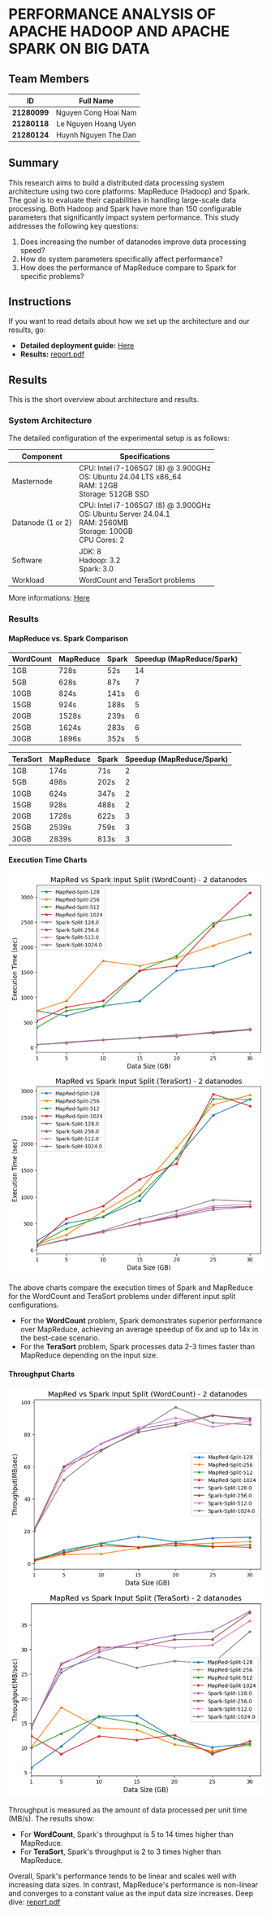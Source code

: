 # PERFORMANCE ANALYSIS OF APACHE HADOOP AND APACHE SPARK ON BIG DATA

## Team Members

| **ID** | **Full Name** |
|:------:|:-------------:|
| **21280099** | Nguyen Cong Hoai Nam |
| **21280118** | Le Nguyen Hoang Uyen |
| **21280124** | Huynh Nguyen The Dan |

## Summary

This research aims to build a distributed data processing system architecture using two core platforms: MapReduce (Hadoop) and Spark. The goal is to evaluate their capabilities in handling large-scale data processing. Both Hadoop and Spark have more than 150 configurable parameters that significantly impact system performance. This study addresses the following key questions:

1. Does increasing the number of datanodes improve data processing speed?
2. How do system parameters specifically affect performance?
3. How does the performance of MapReduce compare to Spark for specific problems?

## Instructions
If you want to read details about how we set up the architecture and our results, go:

- **Detailed deployment guide:** [Here](https://puffy-volleyball-97c.notion.site/Performance-Analysis-Between-Hadoop-and-Spark-using-HiBench-11fc4840c17c803db3caf41647b0e0de)
- **Results:** [report.pdf](Report.pdf)

## Results
This is the short overview about architecture and results.
### System Architecture

The detailed configuration of the experimental setup is as follows:

| **Component**       | **Specifications**               |
|---------------------|----------------------------------|
| Masternode          | CPU: Intel i7-1065G7 (8) @ 3.900GHz<br>OS: Ubuntu 24.04 LTS x86_64<br>RAM: 12GB<br>Storage: 512GB SSD |
| Datanode (1 or 2)   | CPU: Intel i7-1065G7 (8) @ 3.900GHz<br>OS: Ubuntu Server 24.04.1<br>RAM: 2560MB<br>Storage: 100GB<br>CPU Cores: 2 |
| Software            | JDK: 8<br>Hadoop: 3.2<br>Spark: 3.0 |
| Workload            | WordCount and TeraSort problems |

More informations: [Here](https://puffy-volleyball-97c.notion.site/Performance-Analysis-Between-Hadoop-and-Spark-using-HiBench-11fc4840c17c803db3caf41647b0e0de)

### Results
#### MapReduce vs. Spark Comparison

| **WordCount** | **MapReduce** | **Spark** | **Speedup (MapReduce/Spark)** |
|---------------|---------------|-----------|--------------------------------|
| 1GB           | 728s          | 52s       | 14                              |
| 5GB           | 628s          | 87s       | 7                               |
| 10GB          | 824s          | 141s      | 6                               |
| 15GB          | 924s          | 188s      | 5                               |
| 20GB          | 1528s         | 239s      | 6                               |
| 25GB          | 1624s         | 283s      | 6                               |
| 30GB          | 1896s         | 352s      | 5                               |

| **TeraSort** | **MapReduce** | **Spark** | **Speedup (MapReduce/Spark)** |
|-------------|---------------|-----------|--------------------------------|
| 1GB         | 174s          | 71s       | 2                               |
| 5GB         | 498s          | 202s      | 2                               |
| 10GB        | 624s          | 347s      | 2                               |
| 15GB        | 928s          | 488s      | 2                               |
| 20GB        | 1728s         | 622s      | 3                               |
| 25GB        | 2539s         | 759s      | 3                               |
| 30GB        | 2839s         | 813s      | 3                               |

#### Execution Time Charts

![](compare/ipsl_wc.png)  
![](compare/ipsl_ts.png)  

The above charts compare the execution times of Spark and MapReduce for the WordCount and TeraSort problems under different input split configurations.

- For the **WordCount** problem, Spark demonstrates superior performance over MapReduce, achieving an average speedup of 6x and up to 14x in the best-case scenario.
- For the **TeraSort** problem, Spark processes data 2-3 times faster than MapReduce depending on the input size.

#### Throughput Charts

![](compare/trp_wc.png)  
![](compare/trp_ts.png)  

Throughput is measured as the amount of data processed per unit time (MB/s). The results show:

- For **WordCount**, Spark's throughput is 5 to 14 times higher than MapReduce.
- For **TeraSort**, Spark's throughput is 2 to 3 times higher than MapReduce.

Overall, Spark's performance tends to be linear and scales well with increasing data sizes. In contrast, MapReduce's performance is non-linear and converges to a constant value as the input data size increases.
Deep dive: [report.pdf](Report.pdf)
